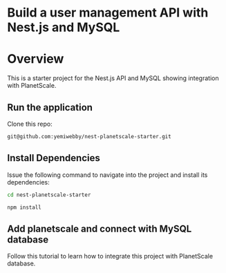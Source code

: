 # Build a user management API with Nest.js and MySQL

# Overview

This is a starter project for the Nest.js API and MySQL showing integration with PlanetScale.

## Run the application

Clone this repo:

```bash
git@github.com:yemiwebby/nest-planetscale-starter.git
```

## Install Dependencies

Issue the following command to navigate into the project and install its dependencies:

```bash
cd nest-planetscale-starter

npm install
```

## Add planetscale and connect with MySQL database

Follow this tutorial to learn how to integrate this project with PlanetScale database.
